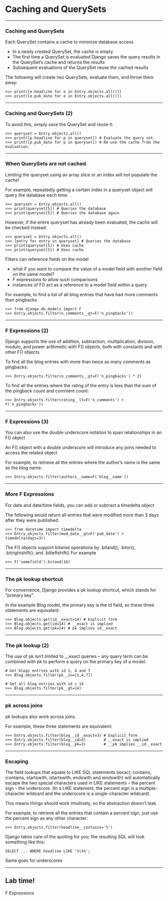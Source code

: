 # Caching and QuerySets

---
### Caching and QuerySets
Each QuerySet contains a cache to minimize database access

- In a newly created QuerySet, the cache is empty
- The first time a QuerySet is evaluated Django saves the query results in the QuerySet’s cache and returns the results  
- Subsequent evaluations of the QuerySet reuse the cached results

The following will create two QuerySets, evaluate them, and throw them away:
```
>>> print([e.headline for e in Entry.objects.all()])
>>> print([e.pub_date for e in Entry.objects.all()])
```

---
### Caching and QuerySets (2)

To avoid this, simply save the QuerySet and reuse it:
```
>>> queryset = Entry.objects.all()
>>> print([p.headline for p in queryset]) # Evaluate the query set.
>>> print([p.pub_date for p in queryset]) # Re-use the cache from the evaluation.
```

---
### When QuerySets are not cached
Limiting the queryset using an array slice or an index will not populate the cache!

For example, repeatedly getting a certain index in a queryset object will query the database each time:
```
>>> queryset = Entry.objects.all()
>>> print(queryset[5]) # Queries the database
>>> print(queryset[5]) # Queries the database again
```
However, if the entire queryset has already been evaluated, the cache will be checked instead:
```
>>> queryset = Entry.objects.all()
>>> [entry for entry in queryset] # Queries the database
>>> print(queryset[5]) # Uses cache
>>> print(queryset[5]) # Uses cache
```






Filters can reference fields on the model
- what if you want to compare the value of a model field with another field on the same model?
- F expressions to allow such comparisons
- instances of F() act as a reference to a model field within a query


For example, to find a list of all blog entries that have had more comments than pingbacks
```
>>> from django.db.models import F
>>> Entry.objects.filter(n_comments__gt=F('n_pingbacks'))
```

---
### F Expressions (2)

Django supports the use of addition, subtraction, multiplication, division, modulo, and power arithmetic with F() objects, both with constants and with other F() objects 

To find all the blog entries with more than twice as many comments as pingbacks:
```
>>> Entry.objects.filter(n_comments__gt=F('n_pingbacks') * 2)
```
To find all the entries where the rating of the entry is less than the sum of the pingback count and comment count:
```
>>> Entry.objects.filter(rating__lt=F('n_comments') + F('n_pingbacks'))
```

---
### F Expressions (3)
You can also use the double underscore notation to span relationships in an F() object

An F() object with a double underscore will introduce any joins needed to access the related object

For example, to retrieve all the entries where the author’s name is the same as the blog name:
```
>>> Entry.objects.filter(authors__name=F('blog__name'))
```

---
### More F Expressions
For date and date/time fields, you can add or subtract a timedelta object

The following would return all entries that were modified more than 3 days after they were published:
```
>>> from datetime import timedelta
>>> Entry.objects.filter(mod_date__gt=F('pub_date') + timedelta(days=3))
```

The F() objects support bitwise operations by .bitand(), .bitor(), .bitrightshift(), and .bitleftshift()
For example
```
>>> F('somefield').bitand(16)
```

---
### The pk lookup shortcut
For convenience, Django provides a pk lookup shortcut, which stands for “primary key”.

In the example Blog model, the primary key is the id field, so these three statements are equivalent:
```
>>> Blog.objects.get(id__exact=14) # Explicit form
>>> Blog.objects.get(id=14) # __exact is implied
>>> Blog.objects.get(pk=14) # pk implies id__exact
```

---
### The pk lookup (2)

The use of pk isn’t limited to __exact queries – any query term can be combined with pk to perform a query on the primary key of a model:
```
# Get blogs entries with id 1, 4 and 7
>>> Blog.objects.filter(pk__in=[1,4,7])
```
```
# Get all blog entries with id > 14
>>> Blog.objects.filter(pk__gt=14)
```

---
### pk across joins

pk lookups also work across joins. 

For example, these three statements are equivalent:
```
>>> Entry.objects.filter(blog__id__exact=3) # Explicit form
>>> Entry.objects.filter(blog__id=3)        # __exact is implied
>>> Entry.objects.filter(blog__pk=3)        # __pk implies __id__exact
```

---
### Escaping
The field lookups that equate to LIKE SQL statements (iexact, contains, icontains, startswith, istartswith, endswith and iendswith) will automatically escape the two special characters used in LIKE statements 
    – the percent sign
    - the underscore. (In a LIKE statement, the percent sign is a multiple-character wildcard and the underscore is a single-character wildcard)

This means things should work intuitively, so the abstraction doesn’t leak. 

For example, to retrieve all the entries that contain a percent sign, 
just use the percent sign as any other character:
```
>>> Entry.objects.filter(headline__contains='%')
```
Django takes care of the quoting for you; the resulting SQL will look something like this:
```
SELECT ... WHERE headline LIKE '%\%%';
```
Same goes for underscores

---
<!-- .slide: data-background="url('images/lab2.jpg')" data-background-size="cover"  --> 
<!-- .slide: class="lab" -->
## Lab time!
F Expressions
